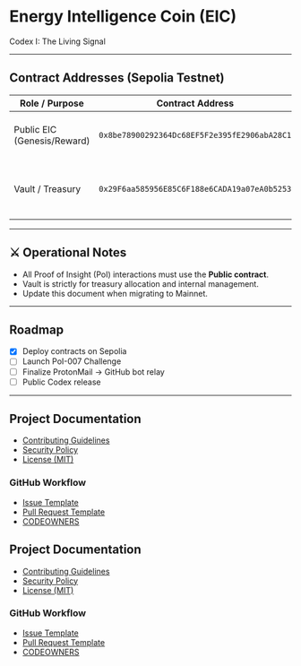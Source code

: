 #  Energy Intelligence Coin (EIC)

Codex I: The Living Signal

---

##  Contract Addresses (Sepolia Testnet)

| Role / Purpose              | Contract Address                              | Notes |
|-----------------------------|-----------------------------------------------|-------|
| Public EIC (Genesis/Reward) | `0x8be78900292364Dc68EF5F2e395fE2906abA28C1` | Used for mint/claim, PoI rewards |
| Vault / Treasury            | `0x29F6aa585956E85C6F188e6CADA19a07eA0b5253` | Reserve storage, **do not mint directly** |

---

## ⚔️ Operational Notes
- All Proof of Insight (PoI) interactions must use the **Public contract**.  
- Vault is strictly for treasury allocation and internal management.  
- Update this document when migrating to Mainnet.  

---

##  Roadmap
- [x] Deploy contracts on Sepolia  
- [ ] Launch PoI-007 Challenge  
- [ ] Finalize ProtonMail → GitHub bot relay  
- [ ] Public Codex release

---

##  Project Documentation

- [Contributing Guidelines](CONTRIBUTING.md)
- [Security Policy](SECURITY.md)
- [License (MIT)](LICENSE)

### GitHub Workflow
- [Issue Template](.github/ISSUE_TEMPLATE.md)
- [Pull Request Template](.github/PULL_REQUEST_TEMPLATE.md)
- [CODEOWNERS](.github/CODEOWNERS)

##  Project Documentation

- [Contributing Guidelines](CONTRIBUTING.md)
- [Security Policy](SECURITY.md)
- [License (MIT)](LICENSE)

### GitHub Workflow
- [Issue Template](.github/ISSUE_TEMPLATE.md)
- [Pull Request Template](.github/PULL_REQUEST_TEMPLATE.md)
- [CODEOWNERS](.github/CODEOWNERS)
